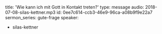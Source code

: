 title: 'Wie kann ich mit Gott in Kontakt treten?'
type: message
audio: 2018-07-08-silas-kettner.mp3
id: 0ee7c614-ccb3-46e9-96ca-a08b9f9e22a7
sermon_series: gute-frage
speaker:
  - silas-kettner
